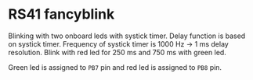 # RS41 fancyblink

Blinking with two onboard leds with systick timer. Delay function is based on systick timer. Frequency of systick timer is 1000 Hz -> 1 ms delay resolution.
Blink with red led for 250 ms and 750 ms with green led.

Green led is assigned to `PB7` pin and red led is assigned to `PB8` pin.
